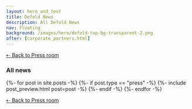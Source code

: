 ```yaml
---
layout: hero_and_text
title: Defold News
description: All Defold News
nav: floating
background: /images/hero/defold-top-bg-transparent-2.png
after: [corporate_partners.html]
---
```


[⇠ Back to Press room](/press)

### All news
{%- for post in site.posts -%}
{%- if post.type == "press" -%}
{%- include post_preview.html post=post -%}
{%- endif -%}
{%- endfor -%}

[⇠ Back to Press room](/press)

